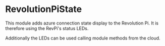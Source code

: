 # RevolutionPiState
This module adds azure connection state display to the Revolution Pi. It is therefore using the RevPi's status LEDs.

Additionally the LEDs can be used calling module methods from the cloud.

